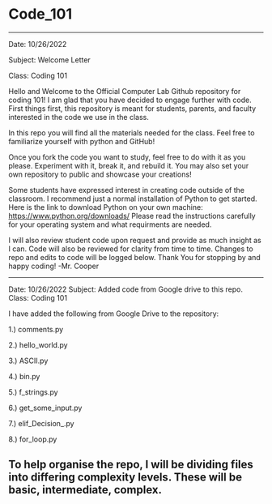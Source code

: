 # Code_101
-------------------------------------------------------------------------------------------------------------------------------------------------------------------------
Date: 10/26/2022

Subject: Welcome Letter

Class: Coding 101

Hello and Welcome to the Official Computer Lab Github repository for coding 101!
I am glad that you have decided to engage further with code. 
First things first, this repository is meant for students, parents, and faculty interested in the code we use in the class. 

In this repo you will find all the materials needed for the class. Feel free to familiarize yourself with python and GitHub! 

Once you fork the code you want to study, feel free to do with it as you please. Experiment with it, break it, and rebuild it. You may also set your own repository to public and showcase your creations! 

Some students have expressed interest in creating code outside of the classroom. I recommend just a normal installation of Python to get started. 
Here is the link to download Python on your own machine:
  https://www.python.org/downloads/ 
Please read the instructions carefully for your operating system and what requirments are needed. 

I will also review student code upon request and provide as much insight as I can. 
Code will also be reviewed for clarity from time to time. Changes to repo and edits to code will be logged below. 
Thank You for stopping by and happy coding!
  -Mr. Cooper
  
-----------------------------------------------------------------------------------------------------------------------------------------------------------------------
Date: 10/26/2022
Subject: Added code from Google drive to this repo.
Class: Coding 101

I have added the following from Google Drive to the repository:

1.) comments.py

2.) hello_world.py

3.) ASCII.py

4.) bin.py

5.) f_strings.py

6.) get_some_input.py

7.) elif_Decision_.py

8.) for_loop.py

To help organise the repo, I will be dividing files into differing complexity levels. These will be basic, intermediate, complex.
-----------------------------------------------------------------------------------------------------------------------------------------------------------------------


